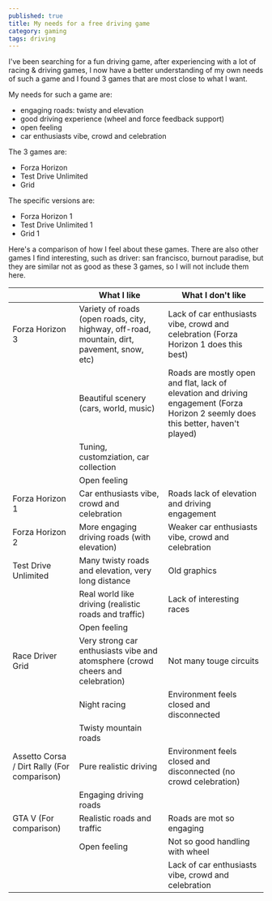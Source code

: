 ```yaml
---
published: true
title: My needs for a free driving game
category: gaming
tags: driving
---
```

I've been searching for a fun driving game, after experiencing with a lot of racing & driving games, I now have a better understanding of my own needs of such a game and I found 3 games that are most close to what I want.

My needs for such a game are:

- engaging roads: twisty and elevation
- good driving experience (wheel and force feedback support)
- open feeling
- car enthusiasts vibe, crowd and celebration


The 3 games are:

- Forza Horizon
- Test Drive Unlimited
- Grid



The specific versions are:

- Forza Horizon 1
- Test Drive Unlimited 1
- Grid 1



Here's a comparison of how I feel about these games. There are also other games I find interesting, such as driver: san francisco, burnout paradise, but they are similar not as good as these 3 games, so I will not include them here.

|                                             | What I like                                                  | What I don't like                                            |
| ------------------------------------------- | ------------------------------------------------------------ | ------------------------------------------------------------ |
| Forza Horizon 3                             | Variety of roads (open roads, city, highway, off-road, mountain, dirt, pavement, snow, etc) | Lack of car enthusiasts vibe, crowd and celebration (Forza Horizon 1 does this best) |
|                                             | Beautiful scenery (cars, world, music)                       | Roads are mostly open and flat, lack of elevation and driving engagement (Forza Horizon 2 seemly does this better, haven't played) |
|                                             | Tuning, customziation, car collection                        |                                                              |
|                                             | Open feeling                                                 |                                                              |
| Forza Horizon 1                             | Car enthusiasts vibe, crowd and celebration                  | Roads lack of elevation and driving engagement               |
| Forza Horizon 2                             | More engaging driving roads (with elevation)                 | Weaker car enthusiasts vibe, crowd and celebration           |
| Test Drive Unlimited                        | Many twisty roads and elevation, very long distance          | Old graphics                                                 |
|                                             | Real world like driving (realistic roads and traffic)        | Lack of interesting races                                    |
|                                             | Open feeling                                                 |                                                              |
| Race Driver Grid                            | Very strong car enthusiasts vibe and atomsphere (crowd cheers and celebration) | Not many touge circuits                                      |
|                                             | Night racing                                                 | Environment feels closed and disconnected                    |
|                                             | Twisty mountain roads                                        |                                                              |
| Assetto Corsa / Dirt Rally (For comparison) | Pure realistic driving                                       | Environment feels closed and disconnected (no crowd celebration) |
|                                             | Engaging driving roads                                       |                                                              |
| GTA V (For comparison)                      | Realistic roads and traffic                                  | Roads are mot so engaging                                    |
|                                             | Open feeling                                                 | Not so good handling with wheel                              |
|                                             |                                                              | Lack of car enthusiasts vibe, crowd and celebration          |

